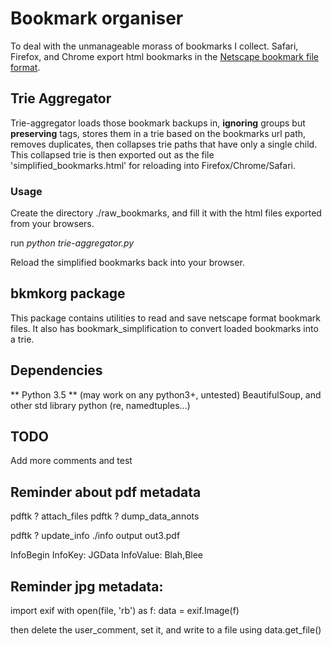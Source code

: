 # Bookmark organiser

To deal with the unmanageable morass of bookmarks I collect.
Safari, Firefox, and Chrome export html bookmarks in the 
[Netscape bookmark file format](https://msdn.microsoft.com/en-us/library/aa753582(v=vs.85).aspx).

## Trie Aggregator

Trie-aggregator loads those bookmark backups in, **ignoring** groups
but **preserving** tags, stores them in a trie based on the bookmarks
url path, removes duplicates, then collapses trie paths that have only
a single child. This collapsed trie is then exported out as the file
'simplified_bookmarks.html' for reloading into Firefox/Chrome/Safari.

### Usage

Create the directory ./raw_bookmarks, and fill it with the html files exported
from your browsers.

run *python trie-aggregator.py*

Reload the simplified bookmarks back into your browser.

## bkmkorg package
This package contains utilities to read and save netscape format bookmark files.
It also has bookmark_simplification to convert loaded bookmarks into a trie.

## Dependencies
** Python 3.5 ** (may work on any python3+, untested)
BeautifulSoup, and other std library python (re, namedtuples...)


## TODO
Add more comments and test

## Reminder about pdf metadata
pdftk ? attach_files
pdftk ? dump_data_annots

pdftk ? update_info ./info output out3.pdf

InfoBegin
InfoKey: JGData
InfoValue: Blah,Blee

## Reminder jpg metadata:
import exif
with open(file, 'rb') as f:
data = exif.Image(f)

then delete the user_comment, set it,
and write to a file using data.get_file()
